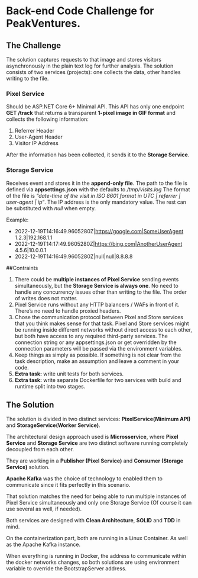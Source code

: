 # Back-end Code Challenge for PeakVentures.

## The Challenge
 The solution captures requests to that image and stores visitors asynchronously in the plain text log for
 further analysis. The solution consists of two services (projects): one collects the data, other handles
 writing to the file.

 ### Pixel Service
 Should be ASP.NET Core 6+ Minimal API.
 This API has only one endpoint **GET /track** that returns a transparent **1-pixel image in GIF format** and collects the following information:
 1. Referrer Header
 2. User-Agent Header
 3. Visitor IP Address

After the information has been collected, it sends it to the **Storage Service**.

### Storage Service

Receives event and stores it in the **append-only file**. The path to the file is defined via 
**appsettings.json** with the defaults to _/tmp/visits.log_
The format of the file is _“date-time of the visit in ISO 8601 format in UTC | referrer | user-agent | ip“_.
The IP address is the only mandatory value. The rest can be substituted with _null_ when empty.

Example: 
* 2022-12-19T14:16:49.9605280Z|https://google.com|SomeUserAgent 1.2.3|192.168.1.1
* 2022-12-19T14:17:49.9605280Z|https://bing.com|AnotherUserAgent 4.5.6|10.0.0.1
* 2022-12-19T14:16:49.9605280Z|null|null|8.8.8.8

##Contraints
1. There could be **multiple instances of Pixel Service** sending events simultaneously, but the **Storage Service is always one**. No need to handle any concurrency issues other than writing to the file. The order of writes does not matter. 
2. Pixel Service runs without any HTTP balancers / WAFs in front of it. Thereʼs no need to handle proxied headers. 
3. Chose the communication protocol between Pixel and Store services that you think makes sense for that task. Pixel and Store services might be running inside different networks without direct access to each other, but both have access to any required third-party services. The connection string or any appsettings.json or get overridden by the connection parameters will be passed via the environment variables.
4. Keep things as simply as possible. If something is not clear from the task description, make an assumption and leave a comment in your code. 
5. **Extra task:** write unit tests for both services.
6. **Extra task:** write separate Dockerfile for two services with build and runtime split into two stages.

## The Solution

The solution is divided in two distinct services: **PixelService(Minimum API)** and **StorageService(Worker Service)**.

The architectural design approach used is **Microsservice**, where **Pixel Service** and **Storage Service** are two distinct software running completely decoupled from each other. 

They are working in a **Publisher (Pixel Service)** and **Consumer (Storage Service)** solution.

**Apache Kafka** was the choice of technology to enabled them to communicate since it fits perfectly in this scenario.

That solution matches the need for being able to run multiple instances of Pixel Service simultaneously and only one Storage Service (Of course it can use several as well, if needed).

Both services are designed with **Clean Architecture**, **SOLID** and **TDD** in mind.

On the containerization part, both are running in a Linux Container. As well as the Apache Kafka instance.

When everything is running in Docker, the address to communicate within the docker networks changes, so both solutions are using environment variable to override the BootstrapServer address.